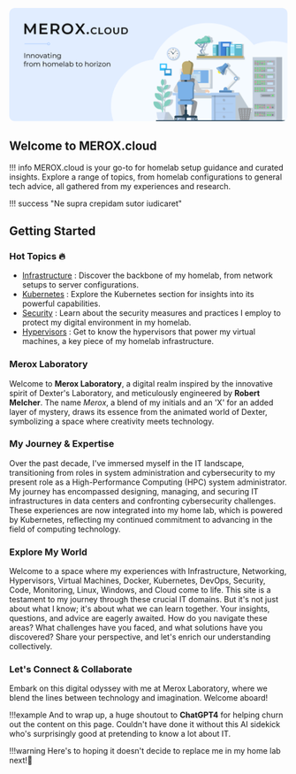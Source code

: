 <img src="/images/meroxcloud.png" style="border-radius: 10px;"><br>

## Welcome to MEROX.cloud

!!! info 
    MEROX.cloud is your go-to for homelab setup guidance and curated insights. Explore a range of topics, from homelab configurations to general tech advice, all gathered from my experiences and research.




!!! success
    "Ne supra crepidam sutor iudicaret"


## Getting Started

### Hot Topics :fire:

- [Infrastructure](homelab/infrastructure/) : Discover the backbone of my homelab, from network setups to server configurations.
- [Kubernetes](/homelab/kubernetes) : Explore the Kubernetes section for insights into its powerful capabilities.
- [Security](/homelab/security) : Learn about the security measures and practices I employ to protect my digital environment in my homelab.
- [Hypervisors](/homelab/hypervisors) : Get to know the hypervisors that power my virtual machines, a key piece of my homelab infrastructure.

### Merox Laboratory 

Welcome to **Merox Laboratory**, a digital realm inspired by the innovative spirit of Dexter's Laboratory, and meticulously engineered by **Robert Melcher**. The name *Merox*, a blend of my initials and an 'X' for an added layer of mystery, draws its essence from the animated world of Dexter, symbolizing a space where creativity meets technology.

### My Journey & Expertise 

Over the past decade, I've immersed myself in the IT landscape, transitioning from roles in system administration and cybersecurity to my present role as a High-Performance Computing (HPC) system administrator. My journey has encompassed designing, managing, and securing IT infrastructures in data centers and confronting cybersecurity challenges. These experiences are now integrated into my home lab, which is powered by Kubernetes, reflecting my continued commitment to advancing in the field of computing technology.

### Explore My World 

Welcome to a space where my experiences with Infrastructure, Networking, Hypervisors, Virtual Machines, Docker, Kubernetes, DevOps, Security, Code, Monitoring, Linux, Windows, and Cloud come to life. This site is a testament to my journey through these crucial IT domains. But it's not just about what I know; it's about what we can learn together. Your insights, questions, and advice are eagerly awaited. How do you navigate these areas? What challenges have you faced, and what solutions have you discovered? Share your perspective, and let's enrich our understanding collectively.

### Let's Connect & Collaborate 

Embark on this digital odyssey with me at Merox Laboratory, where we blend the lines between technology and imagination. Welcome aboard!

!!!example
    And to wrap up, a huge shoutout to **ChatGPT4** for helping churn out the content on this page. Couldn't have done it without this AI sidekick who's surprisingly good at pretending to know a lot about IT.


!!!warning
    Here's to hoping it doesn't decide to replace me in my home lab next!👀

